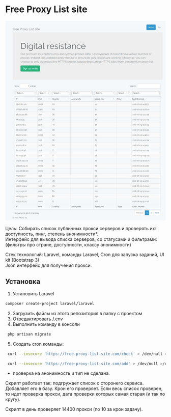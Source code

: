 # Free Proxy List site

![preview](https://raw.githubusercontent.com/cyberpaste/free-proxy-list-site/master/preview.jpg)

Цель: Собирать список публичных прокси серверов и проверять их: доступность, пинг, степень анонимности*.  
Интерфейс для вывода списка серверов, со статусами и фильтрами: (фильтры про стране, доступности, классу анонимности)

Стек технологий: Laravel, команды Laravel, 
Cron для запуска заданий, UI kit (Bootstrap 3)  
Json интерфейс для получения прокси.

## Установка
1) Установить Laravel
```bash 
composer create-project laravel/laravel
```
2) Загрузить файлы из этого репозитория в папку с проектом
3) Отредактировать  /.env
4) Выполнить команду в консоли
```bash  
 php artisan migrate
```
5) Создать cron команды:
  ```bash 
   curl --insecure 'https://free-proxy-list-site.com/check' > /dev/null >/dev/null 2>&1     */1	*	*	*	*
   ```
  ```bash 
   curl --insecure 'https://free-proxy-list-site.com/add' > /dev/null >/dev/null 2>&1     1	    23	*	*   * 
  ```
  
  
* проверка на анонимность и тип не сделана. 

Скрипт работает так: подгружает список с сторонего сервиса.
Добавляет его в базу. 
Крон его проверяет. 
Если весь список проверен, то идет проверка прокси, дата проверки которых самая старая (и так по кругу).

Скрипт в день проверяет 14400 прокси (по 10 за крон задачу).
